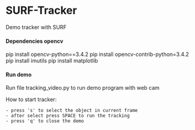 # SURF-Tracker
Demo tracker with SURF

#### Dependencies opencv
pip install opencv-python==3.4.2
pip install opencv-contrib-python=3.4.2
pip install imutils
pip install matplotlib

#### Run demo
Run file tracking_video.py to run demo program with web cam

How to start tracker:

    - press 's' to select the object in current frame
    - after select press SPACE to run the tracking
    - press 'q' to close the demo

